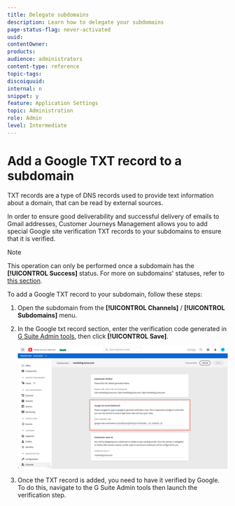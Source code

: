 ```yaml
---
title: Delegate subdomains
description: Learn how to delegate your subdomains
page-status-flag: never-activated
uuid: 
contentOwner:
products:
audience: administrators
content-type: reference
topic-tags: 
discoiquuid:
internal: n
snippet: y
feature: Application Settings
topic: Administration
role: Admin
level: Intermediate
---
```


# Add a Google TXT record to a subdomain

TXT records are a type of DNS records used to provide text information about a domain, that can be read by external sources.

In order to ensure good deliverability and successful delivery of emails to Gmail addresses, Customer Journeys Management allows you to add special Google site verification TXT records to your subdomains to ensure that it is verified.

>[!NOTE]
>
> This operation can only be performed once a subdomain has the **[!UICONTROL Success]** status. For more on subdomains' statuses, refer to [this section](access-subdomains.md).

To add a Google TXT record to your subdomain, follow these steps:

1. Open the subdomain from the **[!UICONTROL Channels]** / **[!UICONTROL Subdomains]** menu.

1. In the Google txt record section, enter the verification code generated in [G Suite Admin tools](https://support.google.com/a/answer/183895), then click **[!UICONTROL Save]**.

    ![](../assets/subdomain-google-txt.png)
    
1. Once the TXT record is added, you need to have it verified by Google. To do this, navigate to the G Suite Admin tools then launch the verification step.
